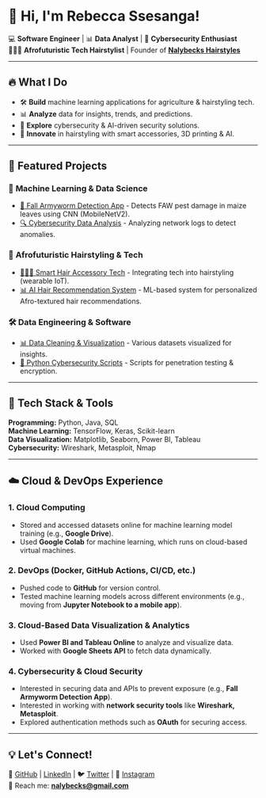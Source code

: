 # 👋 Hi, I'm Rebecca Ssesanga!

💻 **Software Engineer** | 📊 **Data Analyst** | 🔐 **Cybersecurity Enthusiast**  
🧑🏾‍🎨 **Afrofuturistic Tech Hairstylist** | Founder of **[Nalybecks Hairstyles](https://instagram.com/nalybecks.hairstyles)**  

---

## 🔥 What I Do
- 🛠 **Build** machine learning applications for agriculture & hairstyling tech.
- 📊 **Analyze** data for insights, trends, and predictions.
- 🔐 **Explore** cybersecurity & AI-driven security solutions.
- 🎨 **Innovate** in hairstyling with smart accessories, 3D printing & AI.

---

## 📌 Featured Projects
### 📱 **Machine Learning & Data Science**
- [🦟 Fall Armyworm Detection App](https://github.com/Rebecca256/faw-detection) - Detects FAW pest damage in maize leaves using CNN (MobileNetV2).
- [🔍 Cybersecurity Data Analysis](https://github.com/Rebecca256/cybersec-analysis) - Analyzing network logs to detect anomalies.

### 🎨 **Afrofuturistic Hairstyling & Tech**
- [💇🏾‍♀️ Smart Hair Accessory Tech](https://github.com/Rebecca256/afrofuturistic-tech) - Integrating tech into hairstyling (wearable IoT).
- [📊 AI Hair Recommendation System](https://github.com/Rebecca256/hair-ai) - ML-based system for personalized Afro-textured hair recommendations.

### 🛠 **Data Engineering & Software**
- [📊 Data Cleaning & Visualization](https://github.com/Rebecca256/data-viz) - Various datasets visualized for insights.
- [🔐 Python Cybersecurity Scripts](https://github.com/Rebecca256/cybersec-scripts) - Scripts for penetration testing & encryption.

---

## 🚀 Tech Stack & Tools

**Programming:** Python, Java, SQL  
**Machine Learning:** TensorFlow, Keras, Scikit-learn  
**Data Visualization:** Matplotlib, Seaborn, Power BI, Tableau  
**Cybersecurity:** Wireshark, Metasploit, Nmap  

---

## ☁️ Cloud & DevOps Experience
### **1. Cloud Computing**
- Stored and accessed datasets online for machine learning model training (e.g., **Google Drive**).
- Used **Google Colab** for machine learning, which runs on cloud-based virtual machines.

### **2. DevOps (Docker, GitHub Actions, CI/CD, etc.)**
- Pushed code to **GitHub** for version control.
- Tested machine learning models across different environments (e.g., moving from **Jupyter Notebook to a mobile app**).

### **3. Cloud-Based Data Visualization & Analytics**
- Used **Power BI and Tableau Online** to analyze and visualize data.
- Worked with **Google Sheets API** to fetch data dynamically.

### **4. Cybersecurity & Cloud Security**
- Interested in securing data and APIs to prevent exposure (e.g., **Fall Armyworm Detection App**).
- Interested in working with **network security tools** like **Wireshark, Metasploit**.
- Explored authentication methods such as **OAuth** for securing access.

---

## 💡 Let's Connect!
🚀 [GitHub](https://github.com/rebecca-ssesanga) | [LinkedIn](https://linkedin.com/in/rebecca-ssesanga) | 🐦 [Twitter](https://x.com/nalybecks) | 📸 [Instagram](https://instagram.com/nalybecks.hairstyles)  
📧 Reach me: **nalybecks@gmail.com**

